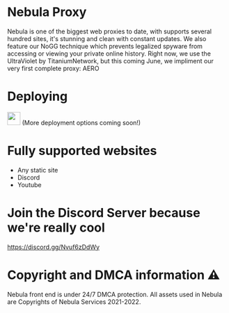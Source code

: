 # Nebula Proxy
Nebula is one of the biggest web proxies to date, with supports several hundred sites, it's stunning and clean with constant updates. We also feature our NoGG technique which prevents legalized spyware from accessing or viewing your private online history. Right now, we use the UltraViolet by TitaniumNetwork, but this coming June, we impliment our very first complete proxy: AERO

# Deploying

<a href="https://repl.it/github/NebulaServices/Nebula"><img height="30px" src="https://raw.githubusercontent.com/FogNetwork/Tsunami/main/deploy/replit2.svg"><img></a> (More deployment options coming soon!) 

# Fully supported websites
- Any static site
- Discord 
- Youtube 

# Join the Discord Server because we're really cool 
https://discord.gg/Nvuf6zDdWy

# Copyright and DMCA information ⚠️
Nebula front end is under 24/7 DMCA protection. All assets used in Nebula are Copyrights of Nebula Services 2021-2022. 

